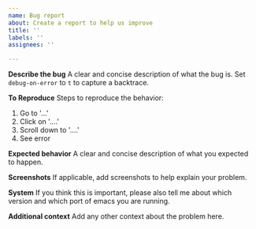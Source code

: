 ```yaml
---
name: Bug report
about: Create a report to help us improve
title: ''
labels: ''
assignees: ''

---
```


**Describe the bug**
A clear and concise description of what the bug is. Set `debug-on-error` to `t` to capture a backtrace.

**To Reproduce**
Steps to reproduce the behavior:
1. Go to '...'
2. Click on '....'
3. Scroll down to '....'
4. See error

**Expected behavior**
A clear and concise description of what you expected to happen.

**Screenshots**
If applicable, add screenshots to help explain your problem.

**System**
If you think this is important, please also tell me about which version and which port of emacs you are running.

**Additional context**
Add any other context about the problem here.
